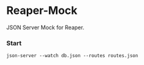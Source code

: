 # Reaper-Mock
JSON Server Mock for Reaper.


### Start
`json-server --watch db.json --routes routes.json`